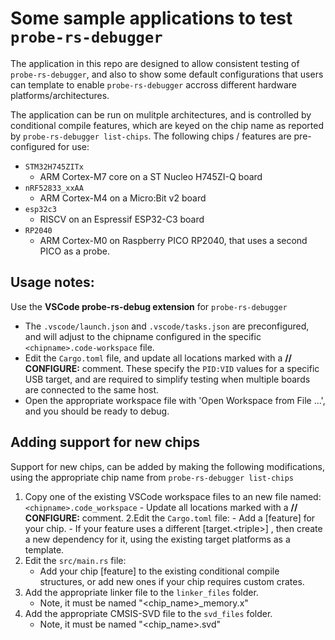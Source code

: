 # Some sample applications to test `probe-rs-debugger`

The application in this repo are designed to allow consistent testing of `probe-rs-debugger`, and also to show some default configurations that users can template to enable `probe-rs-debugger` accross different hardware platforms/architectures.

The application can be run on mulitple architectures, and is controlled by conditional compile features, which are keyed on the chip name as reported by `probe-rs-debugger list-chips`. The following chips / features are pre-configured for use:

- `STM32H745ZITx`
  - ARM Cortex-M7 core on a ST Nucleo H745ZI-Q board
- `nRF52833_xxAA`
  - ARM Cortex-M4 on a Micro:Bit v2 board
- `esp32c3`
  - RISCV on an Espressif ESP32-C3 board
- `RP2040`
  - ARM Cortex-M0 on Raspberry PICO RP2040, that uses a second PICO as a probe.

## Usage notes:

Use the **VSCode probe-rs-debug extension** for `probe-rs-debugger`

- The `.vscode/launch.json` and `.vscode/tasks.json` are preconfigured, and will adjust to the chipname configured in the specific `<chipname>.code-workspace` file.
- Edit the `Cargo.toml` file, and update all locations marked with a **// CONFIGURE:** comment. These specify the `PID:VID` values for a specific USB target, and are required to simplify testing when multiple boards are connected to the same host.
- Open the appropriate workspace file with 'Open Workspace from File ...', and you should be ready to debug.

## Adding support for new chips

Support for new chips, can be added by making the following modifications, using the appropriate chip name from `probe-rs-debugger list-chips`

1. Copy one of the existing VSCode workspace files to an new file named: `<chipname>.code_workspace` - Update all locations marked with a **// CONFIGURE:** comment.
   2.Edit the `Cargo.toml` file: - Add a [feature] for your chip. - If your feature uses a different [target.\<triple>] , then create a new dependency for it, using the existing target platforms as a template.
2. Edit the `src/main.rs` file:
   - Add your chip [feature] to the existing conditional compile structures, or add new ones if your chip requires custom crates.
3. Add the appropriate linker file to the `linker_files` folder.
   - Note, it must be named "<chip_name>\_memory.x"
4. Add the appropriate CMSIS-SVD file to the `svd_files` folder.
   - Note, it must be named "<chip_name>.svd"
